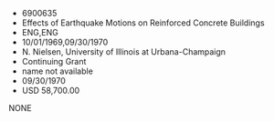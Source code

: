 * 6900635
* Effects of Earthquake Motions on Reinforced Concrete        Buildings
* ENG,ENG
* 10/01/1969,09/30/1970
* N. Nielsen, University of Illinois at Urbana-Champaign
* Continuing Grant
*   name not available
* 09/30/1970
* USD 58,700.00

NONE